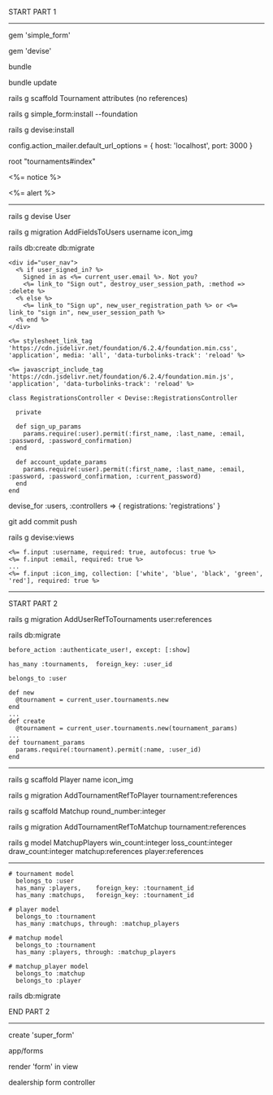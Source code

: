 START PART 1 

  -----------  -----------

gem 'simple_form'

gem 'devise'

bundle

bundle update

rails g scaffold Tournament attributes (no references)

rails g simple_form:install --foundation

rails g devise:install

config.action_mailer.default_url_options = { host: 'localhost', port: 3000 }

root "tournaments#index"

<p class="notice"><%= notice %></p>
<p class="alert"><%= alert %></p>

  -----------  -----------  -----------

rails g devise User 

rails g migration AddFieldsToUsers username icon_img

rails db:create db:migrate

```
<div id="user_nav">
  <% if user_signed_in? %>
    Signed in as <%= current_user.email %>. Not you?
    <%= link_to "Sign out", destroy_user_session_path, :method => :delete %>
  <% else %>
    <%= link_to "Sign up", new_user_registration_path %> or <%= link_to "sign in", new_user_session_path %>
  <% end %>
</div>
```

```
<%= stylesheet_link_tag    'https://cdn.jsdelivr.net/foundation/6.2.4/foundation.min.css', 'application', media: 'all', 'data-turbolinks-track': 'reload' %>
```

```
<%= javascript_include_tag 'https://cdn.jsdelivr.net/foundation/6.2.4/foundation.min.js', 'application', 'data-turbolinks-track': 'reload' %>
```

```
class RegistrationsController < Devise::RegistrationsController

  private

  def sign_up_params
    params.require(:user).permit(:first_name, :last_name, :email, :password, :password_confirmation)
  end

  def account_update_params
    params.require(:user).permit(:first_name, :last_name, :email, :password, :password_confirmation, :current_password)
  end
end
```

devise_for :users, :controllers => { registrations: 'registrations' }

git add commit push

rails g devise:views


```
<%= f.input :username, required: true, autofocus: true %>
<%= f.input :email, required: true %>
...
<%= f.input :icon_img, collection: ['white', 'blue', 'black', 'green', 'red'], required: true %>

```

  -----------  -----------

START PART 2

rails g migration AddUserRefToTournaments user:references

rails db:migrate

```
before_action :authenticate_user!, except: [:show]
```

```
has_many :tournaments,  foreign_key: :user_id
```

```
belongs_to :user
```

```
def new
  @tournament = current_user.tournaments.new
end
...
def create
  @tournament = current_user.tournaments.new(tournament_params)
...
def tournament_params
  params.require(:tournament).permit(:name, :user_id)
end
```

 -----------  -----------

rails g scaffold Player name icon_img 

rails g migration AddTournamentRefToPlayer tournament:references

rails g scaffold Matchup round_number:integer 

rails g migration AddTournamentRefToMatchup tournament:references

rails g model MatchupPlayers win_count:integer loss_count:integer draw_count:integer matchup:references player:references

 -----------  -----------

```
# tournament model
  belongs_to :user
  has_many :players,    foreign_key: :tournament_id
  has_many :matchups,   foreign_key: :tournament_id

# player model
  belongs_to :tournament
  has_many :matchups, through: :matchup_players

# matchup model 
  belongs_to :tournament 
  has_many :players, through: :matchup_players

# matchup_player model 
  belongs_to :matchup
  belongs_to :player
```

rails db:migrate

END PART 2 

  ---------------

create 'super_form' 

app/forms

render 'form' in view

dealership form controller 


